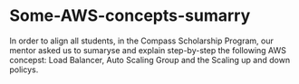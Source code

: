 # Some-AWS-concepts-sumarry
In order to align all students, in the Compass Scholarship Program, our mentor asked us to sumaryse and explain step-by-step the following AWS concepst: Load Balancer, Auto Scaling Group and the Scaling up and down policys.
